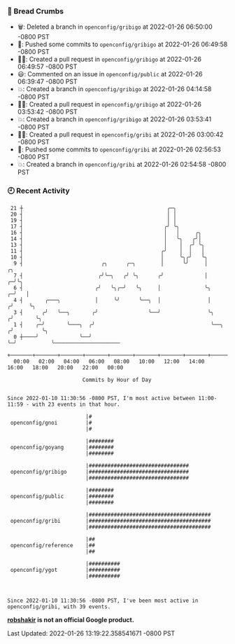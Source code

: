 ### 🍞 Bread Crumbs

 * 🗑: Deleted a branch in `openconfig/gribigo` at 2022-01-26 06:50:00 -0800 PST
 * 🚢: Pushed some commits to `openconfig/gribigo` at 2022-01-26 06:49:58 -0800 PST
 * ✍🏼: Created a pull request in `openconfig/gribigo` at 2022-01-26 06:49:57 -0800 PST
 * 😃: Commented on an issue in `openconfig/public` at 2022-01-26 06:39:47 -0800 PST
 * 💥: Created a branch in `openconfig/gribigo` at 2022-01-26 04:14:58 -0800 PST
 * ✍🏼: Created a pull request in `openconfig/gribigo` at 2022-01-26 03:53:42 -0800 PST
 * 💥: Created a branch in `openconfig/gribigo` at 2022-01-26 03:53:41 -0800 PST
 * ✍🏼: Created a pull request in `openconfig/gribi` at 2022-01-26 03:00:42 -0800 PST
 * 🚢: Pushed some commits to `openconfig/gribi` at 2022-01-26 02:56:53 -0800 PST
 * 💥: Created a branch in `openconfig/gribi` at 2022-01-26 02:54:58 -0800 PST

### 🕘 Recent Activity
```
 21 ┼                                              ╭─╮
 20 ┤                                              │ │
 19 ┤                                              │ │
 17 ┤                                             ╭╯ ╰╮
 16 ┤                                             │   │     ╭╮
 14 ┤                                             │   ╰╮   ╭╯│
 13 ┤                                             │    │  ╭╯ ╰╮
 11 ┤                                            ╭╯    │  │   │
 10 ┤                                            │     ╰╮╭╯   ╰╮
  9 ┤                         ╭╮      ╭─╮        │      ╰╯     │             ╭╮
  7 ┤                        ╭╯╰─╮   ╭╯ ╰╮      ╭╯             │           ╭─╯╰╮
  6 ┤                       ╭╯   ╰╮╭─╯   ╰╮     │              ╰╮        ╭─╯   │
  4 ┤       ╭───╮           │     ╰╯      ╰──╮  │               │       ╭╯     ╰╮
  3 ┤      ╭╯   ╰──╮       ╭╯                ╰──╯               ╰╮     ╭╯       ╰╮
  1 ┤    ╭─╯       ╰───╮  ╭╯                                     ╰──╮ ╭╯         ╰╮
  0 ┼────╯             ╰──╯                                         ╰─╯           ╰─────────────────────
    +───────+───────+───────+───────+───────+───────+───────+───────+───────+───────+───────+───────+────
  00:00   02:00   04:00   06:00   08:00   10:00   12:00   14:00   16:00   18:00   20:00   22:00   00:00   

						Commits by Hour of Day


Since 2022-01-10 11:30:56 -0800 PST, I'm most active between 11:00-11:59 - with 23 events in that hour.

```



```
                         |#
 openconfig/gnoi         |#
                         |#

                         |########
 openconfig/goyang       |########
                         |########

                         |################################
 openconfig/gribigo      |################################
                         |################################

                         |########
 openconfig/public       |########
                         |########

                         |#######################################
 openconfig/gribi        |#######################################
                         |#######################################

                         |##
 openconfig/reference    |##
                         |##

                         |##########
 openconfig/ygot         |##########
                         |##########



Since 2022-01-10 11:30:56 -0800 PST, I've been most active in openconfig/gribi, with 39 events.

```
**[robshakir](mailto:robjs@google.com) is not an official Google product.**  


Last Updated: 2022-01-26 13:19:22.358541671 -0800 PST
